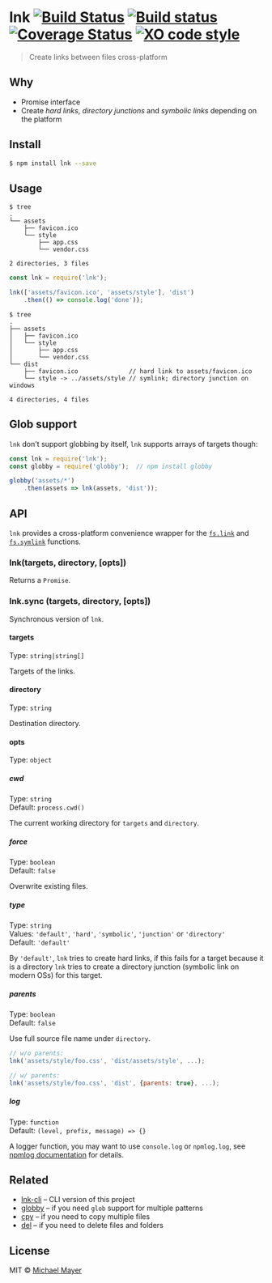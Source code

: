 # lnk [![Build Status](https://travis-ci.org/schnittstabil/lnk.svg?branch=master)](https://travis-ci.org/schnittstabil/lnk) [![Build status](https://ci.appveyor.com/api/projects/status/ga62hvxd522ul7bs?svg=true)](https://ci.appveyor.com/project/schnittstabil/lnk) [![Coverage Status](https://coveralls.io/repos/schnittstabil/lnk/badge.svg?branch=master)](https://coveralls.io/r/schnittstabil/lnk?branch=master) [![XO code style](https://img.shields.io/badge/code_style-XO-5ed9c7.svg)](https://github.com/sindresorhus/xo)

> Create links between files cross-platform

## Why

* Promise interface
* Create _hard links_, _directory junctions_ and _symbolic links_ depending on the platform

## Install

```sh
$ npm install lnk --save
```

## Usage

```
$ tree
.
└── assets
    ├── favicon.ico
    └── style
        ├── app.css
        └── vendor.css

2 directories, 3 files
```

```js
const lnk = require('lnk');

lnk(['assets/favicon.ico', 'assets/style'], 'dist')
	.then(() => console.log('done'));
```

```
$ tree
.
├── assets
│   ├── favicon.ico
│   └── style
│       ├── app.css
│       └── vendor.css
└── dist
    ├── favicon.ico              // hard link to assets/favicon.ico
    └── style -> ../assets/style // symlink; directory junction on windows

4 directories, 4 files
```


## Glob support

`lnk` don't support globbing by itself, `lnk` supports arrays of targets though:

```js
const lnk = require('lnk');
const globby = require('globby');  // npm install globby

globby('assets/*')
	.then(assets => lnk(assets, 'dist'));
```


## API

`lnk` provides a cross-platform convenience wrapper for the [`fs.link`](https://nodejs.org/api/fs.html#fs_fs_link_existingpath_newpath_callback) and [`fs.symlink`](https://nodejs.org/api/fs.html#fs_fs_symlink_target_path_type_callback) functions.

### lnk(targets, directory, [opts])

Returns a `Promise`.

### lnk.sync (targets, directory, [opts])

Synchronous version of `lnk`.

#### targets
Type: `string|string[]`

Targets of the links.

#### directory
Type: `string`

Destination directory.

#### opts
Type: `object`

##### cwd
Type: `string`<br>
Default: `process.cwd()`

The current working directory for `targets` and `directory`.

##### force
Type: `boolean`<br>
Default: `false`

Overwrite existing files.

##### type
Type: `string`<br>
Values: `'default'`, `'hard'`, `'symbolic'`, `'junction'` or `'directory'`<br>
Default: `'default'`

By `'default'`, `lnk` tries to create hard links, if this fails for a target because
it is a directory `lnk` tries to create a directory junction (symbolic link on
modern OSs) for this target.

##### parents
Type: `boolean`<br>
Default: `false`

Use full source file name under `directory`.

```js
// w/o parents:
lnk('assets/style/foo.css', 'dist/assets/style', ...);

// w/ parents:
lnk('assets/style/foo.css', 'dist', {parents: true}, ...);
```

##### log
Type: `function`<br>
Default: `(level, prefix, message) => {}`

A logger function, you may want to use `console.log` or `npmlog.log`, see [npmlog documentation](https://github.com/npm/npmlog) for details.

## Related

* [lnk-cli](https://github.com/schnittstabil/lnk-cli) – CLI version of this project
* [globby](https://github.com/sindresorhus/globby) – if you need `glob` support for multiple patterns
* [cpy](https://github.com/sindresorhus/cpy) – if you need to copy multiple files
* [del](https://github.com/sindresorhus/del) – if you need to delete files and folders


## License

MIT © [Michael Mayer](http://schnittstabil.de)
